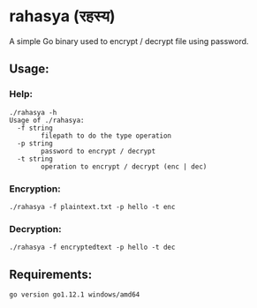 # rahasya (रहस्य)
A simple Go binary used to encrypt / decrypt file using password.

## Usage:
### Help:
```
./rahasya -h
Usage of ./rahasya:
  -f string
        filepath to do the type operation
  -p string
        password to encrypt / decrypt
  -t string
        operation to encrypt / decrypt (enc | dec)
```

### Encryption:
```
./rahasya -f plaintext.txt -p hello -t enc
```

### Decryption:
```
./rahasya -f encryptedtext -p hello -t dec
```

## Requirements:

```
go version go1.12.1 windows/amd64
```
